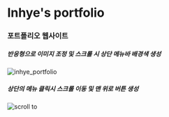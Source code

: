 # Inhye's portfolio
### 포트폴리오 웹사이트

##### 반응형으로 이미지 조정 및 스크롤 시 상단 메뉴바 배경색 생성
![inhye_portfolio](https://user-images.githubusercontent.com/51586135/148680327-25e6408d-f503-454b-bfdf-57eb731092a4.gif)



##### 상단의 메뉴 클릭시 스크롤 이동 및 맨 위로 버튼 생성
![scroll to](https://user-images.githubusercontent.com/51586135/148680711-f2383a7f-13b2-4e6c-84a3-7bb8c58ab011.gif)
